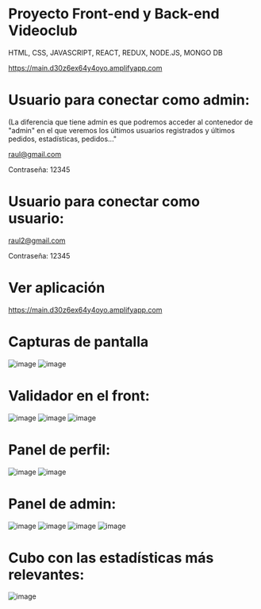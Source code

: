 # Proyecto Front-end y Back-end Videoclub
HTML, CSS, JAVASCRIPT, REACT, REDUX, NODE.JS, MONGO DB

https://main.d30z6ex64y4oyo.amplifyapp.com


# Usuario para conectar como admin:
(La diferencia que tiene admin es que podremos acceder al contenedor de "admin" en el que veremos los últimos usuarios registrados y últimos pedidos, estadísticas, pedidos..."

raul@gmail.com

Contraseña:
12345

# Usuario para conectar como usuario:
raul2@gmail.com

Contraseña:
12345

# Ver aplicación
https://main.d30z6ex64y4oyo.amplifyapp.com
# Capturas de pantalla
![image](https://user-images.githubusercontent.com/28491001/145027441-f47ecb26-ac23-450e-99bb-a65e44e10018.png)
![image](https://user-images.githubusercontent.com/28491001/145027475-a93391b9-e1f4-4fbe-96f4-4c4839259ff3.png)
# Validador en el front:
![image](https://user-images.githubusercontent.com/28491001/145027625-235b21f0-2599-4353-bc89-67c43612a481.png)
![image](https://user-images.githubusercontent.com/28491001/145027701-a1634cbb-aa0c-4f85-b8ab-74293c12e1f6.png)
![image](https://user-images.githubusercontent.com/28491001/145027749-087b6040-a6c9-4d8a-b7d4-95fb8fe8e860.png)
# Panel de perfil: 
![image](https://user-images.githubusercontent.com/28491001/145032546-a3201415-62b4-456e-9a55-492b7ecf236e.png)
![image](https://user-images.githubusercontent.com/28491001/145032584-76d63f35-6985-40a8-bcba-26c1b834f67e.png)

# Panel de admin:
![image](https://user-images.githubusercontent.com/28491001/145027879-88484fc6-e25c-4820-ae81-8553b4830409.png)
![image](https://user-images.githubusercontent.com/28491001/145027915-bd616423-9dfa-4c5e-86a8-eb1e36057f97.png)
![image](https://user-images.githubusercontent.com/28491001/145027933-98c72747-080d-4a74-8909-736359959cf9.png)
![image](https://user-images.githubusercontent.com/28491001/145027968-422954c8-adaf-4504-a1a7-3a0e3ca12365.png)
# Cubo con las estadísticas más relevantes:
![image](https://user-images.githubusercontent.com/28491001/145028002-a36b86d9-441e-4c02-b6a9-d92fd3e5d7f3.png)


